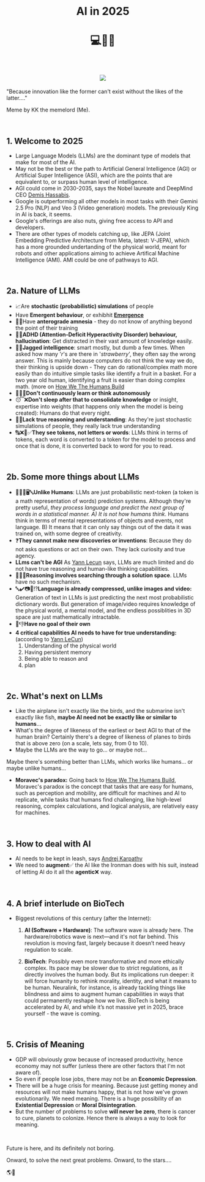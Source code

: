 <h1 align="center">AI in 2025</h1>
<h1 align="center">
  
  
  💻🤖🧠

<br>


<img src="https://github.com/user-attachments/assets/3cfece4e-a839-4580-94ac-33e5d8eb6a4f" style="max-height: 600px">

</h1>

"Because innovation like the former can't exist without the likes of the latter...."

Meme by KK the memelord (Me).





<br>

## 1. Welcome to 2025

* Large Language Models (LLMs) are the dominant type of models that make for most of the AI.
* May not be the best or the path to Artificial General Intelligence (AGI) or Artificial Super Intelligence (ASI),
which are the points that are equivalent to, or surpass human level of intelligence.
* AGI could come in 2030-2035, says the Nobel laureate and DeepMind CEO [Demis Hassabis](https://youtu.be/M2ZtBQI2-GY?si=KmuY7H9rb4SE6u1O).
* Google is outperforming all other models in most tasks with their Gemini 2.5 Pro (NLP) and Veo 3 (Video generation) models. The previously King in AI is back, it seems.
* Google's offerings are also nuts, giving free access to API and developers.
* There are other types of models catching up, like JEPA (Joint Embedding Predictive Architecture from Meta, latest: V-JEPA), which has a more grounded undertanding
of the physical world, meant for robots and other applications aiming to achieve  Artifical Machine Intelligence (AMI). AMI could be one of pathways to AGI.

<br>

## 2a. Nature of LLMs

* 📈Are **stochastic (probabilistic) simulations** of people
* Have **Emergent behaviour**, or exhibhit **[Emergence](https://karthikeshwar1.github.io/blog/2025/Emergence_and_Meaning)**
* 🧠😕Have **anterograde amnesia** - they do not know of anything beyond the point of their training
* 🧠🤯**ADHD (Attention-Deficit Hyperactivity Disorder) behaviour, hallucination**: Get distracted in their vast amount of knowledge easily.
* 🧠🤓**Jagged intelligence**: smart mostly, but dumb a few times. When asked how many '*r*'s are there in '_strawberry_', they often say the wrong answer.
This is mainly because computers do not think the way we do, their thinking is upside down - They can do rational/complex math more easily than do intuitive simple tasks
like identify a fruit in a basket. For a two year old human, identifying a fruit is easier than doing complex math. (more on [How We The Humans Build](https://karthikeshwar1.github.io/blog/2025/How_We_The_Humans_Build)
* 🏃‍♂️❌**Don't continuously learn or think autonomously**
* 😴❌**Don't sleep after that to consolidate knowledge** or insight, expertise into weights (that happens only when the model is being created): Humans do that every night.
* 🤔❌**Lack true reasoning and understanding**: As they're just stochastic simulations of people, they really lack true understanding
* 🔠❌🔢✅**They see tokens, not letters or words**: LLMs think in terms of tokens, each word is converted to a token for the model to process and once that is done, it is converted back to word for you to read.

<br>

## 2b. Some more things about LLMs

* 🧍‍♀️🤔🖥️🔤**Unlike Humans**: LLMs are just probabilistic next-token (a token is a math representation of words) prediction systems. Although they're pretty useful, _they process language and predict the next group of words in a statistical manner. A) It is not how humans think_. Humans think in terms of mental representations of objects and events, not language. B) It means that it can only say things out of the data it was trained on, with some degree of creativity.
* ❓**They cannot make new discoveries or inventions**: Because they do not asks questions or act on their own. They lack curiosity and true agency.
* **LLms can't be AGI** As [Yann Lecun](https://www.youtube.com/watch?v=qvNCVYkHKfg) says, LLMs are much limited and do not have true reasoning and human-like thinking capabilities.
* 🤔💭❌**Reasoning involves searching through a solution space**. LLMs have no such mechanism.
* 🔤✔️📷🎥⁉️**Language is already compressed, unlike images and video:** Generation of text in LLMs is just predicting the next most probabilistic dictionary words. But generation of image/video requires knowledge of the physical world, a mental model, and the endless possiblities in 3D space are just mathematically intractable.
* 🥅👎**Have no goal of their own**
* **4 critical capabilities AI needs to have for true understanding:** (according to [Yann LeCun](https://youtu.be/5t1vTLU7s40?si=__Nb3ojNHFSXHYyU))
    1. Understanding of the physical world
    2. Having persistent memory
    3. Being able to reason and 
    4. plan

<br>

## 2c. What's next on LLMs

* Like the airplane isn't exactly like the birds, and the submarine isn't exactly like fish, **maybe AI need not be exactly like or similar to humans**...
* What's the degree of likeness of the earliest or best AGI to that of the human brain? Certainly there's a degree of likeness of planes to birds that is above zero (on a scale, lets say, from 0 to 10).
* Maybe the LLMs are the way to go... or maybe not...

Maybe there's something better than LLMs, which works like humans... or maybe unlike humans...

* **Moravec's paradox:** Going back to [How We The Humans Build](https://karthikeshwar1.github.io/blog/2025/How_We_The_Humans_Build), Moravec's paradox is the concept that tasks that are easy for humans, such as perception and mobility, are difficult for machines and AI to replicate, while tasks that humans find challenging, like high-level reasoning, complex calculations, and logical analysis, are relatively easy for machines.

<br>

## 3. How to deal with AI

* AI needs to be kept in leash, says [Andrej Karpathy](https://www.youtube.com/watch?v=LCEmiRjPEtQ)
* We need to **augment**✅ the AI like the Ironman does with his suit, instead of letting AI do it all the **agentic**❌ way.

<br>

## 4. A brief interlude on BioTech

* Biggest revolutions of this century (after the Internet):
  1. **AI (Software + Hardware)**: The software wave is already here.
     The hardware/robotics wave is next—and it's not far behind. This revolution is moving fast, largely because it doesn’t need heavy regulation to scale.
  
  3. **BioTech**: Possibly even more transformative and more ethically complex.
     Its pace may be slower due to strict regulations, as it directly involves the human body.
     But its implications run deeper: it will force humanity to rethink morality,
     identity, and what it means to be human. Neuralink, for instance, is already tackling things like blindness
     and aims to augment human capabilities in ways that could permanently reshape how we live.
     BioTech is being accelerated by AI, and while it’s not massive yet in 2025, brace yourself - the wave is coming.


<br>

## 5. Crisis of Meaning

* GDP will obviously grow because of increased productivity, hence economy may not suffer (unless there are other factors that I'm not aware of).
* So even if people lose jobs, there may not be an **Economic Depression**.
* There will be a huge crisis for meaning. Because just getting money and resources will not make humans happy, that is not how we've grown evolutionarily.
We need meaning. There is a huge possibility of an **Existential Depression** or **Moral Disintegration**.
* But the number of problems to solve **will never be zero**, there is cancer to cure, planets to colonize. Hence there is always a way to look for meaning.

<br>

Future is here, and its definitely not boring. 

Onward, to solve the next great problems. Onward, to the stars....

🌎🚀

<br>

